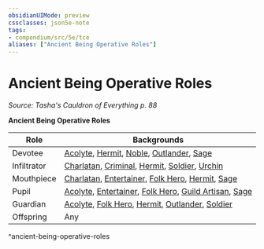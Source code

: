 ```yaml
---
obsidianUIMode: preview
cssclasses: json5e-note
tags:
- compendium/src/5e/tce
aliases: ["Ancient Being Operative Roles"]
---
```

# Ancient Being Operative Roles
*Source: Tasha's Cauldron of Everything p. 88* 

**Ancient Being Operative Roles**

| Role | Backgrounds |
|------|-------------|
| Devotee | [Acolyte](5E2014官方资源/backgrounds/acolyte.md), [Hermit](5E2014官方资源/backgrounds/hermit.md), [Noble](5E2014官方资源/backgrounds/noble.md), [Outlander](5E2014官方资源/backgrounds/outlander.md), [Sage](5E2014官方资源/backgrounds/sage.md) |
| Infiltrator | [Charlatan](5E2014官方资源/backgrounds/charlatan.md), [Criminal](5E2014官方资源/backgrounds/criminal.md), [Hermit](5E2014官方资源/backgrounds/hermit.md), [Soldier](5E2014官方资源/backgrounds/soldier.md), [Urchin](5E2014官方资源/backgrounds/urchin.md) |
| Mouthpiece | [Charlatan](5E2014官方资源/backgrounds/charlatan.md), [Entertainer](5E2014官方资源/backgrounds/entertainer.md), [Folk Hero](5E2014官方资源/backgrounds/folk-hero.md), [Hermit](5E2014官方资源/backgrounds/hermit.md), [Sage](5E2014官方资源/backgrounds/sage.md) |
| Pupil | [Acolyte](5E2014官方资源/backgrounds/acolyte.md), [Entertainer](5E2014官方资源/backgrounds/entertainer.md), [Folk Hero](5E2014官方资源/backgrounds/folk-hero.md), [Guild Artisan](5E2014官方资源/backgrounds/guild-artisan.md), [Sage](5E2014官方资源/backgrounds/sage.md) |
| Guardian | [Acolyte](5E2014官方资源/backgrounds/acolyte.md), [Folk Hero](5E2014官方资源/backgrounds/folk-hero.md), [Hermit](5E2014官方资源/backgrounds/hermit.md), [Outlander](5E2014官方资源/backgrounds/outlander.md), [Soldier](5E2014官方资源/backgrounds/soldier.md) |
| Offspring | Any |
^ancient-being-operative-roles